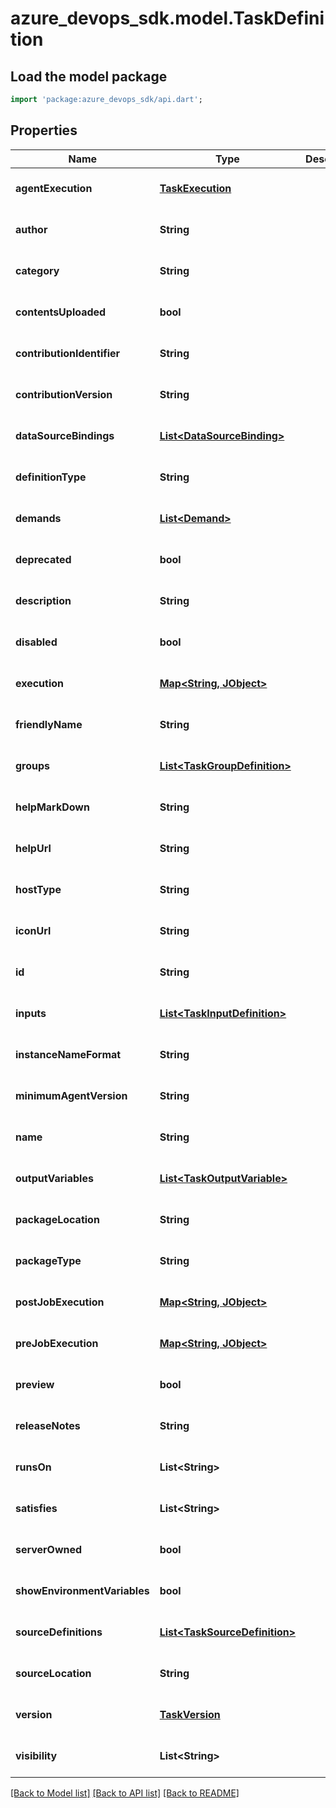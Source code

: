 # azure_devops_sdk.model.TaskDefinition

## Load the model package
```dart
import 'package:azure_devops_sdk/api.dart';
```

## Properties
Name | Type | Description | Notes
------------ | ------------- | ------------- | -------------
**agentExecution** | [**TaskExecution**](TaskExecution.md) |  | [optional] [default to null]
**author** | **String** |  | [optional] [default to null]
**category** | **String** |  | [optional] [default to null]
**contentsUploaded** | **bool** |  | [optional] [default to null]
**contributionIdentifier** | **String** |  | [optional] [default to null]
**contributionVersion** | **String** |  | [optional] [default to null]
**dataSourceBindings** | [**List&lt;DataSourceBinding&gt;**](DataSourceBinding.md) |  | [optional] [default to []]
**definitionType** | **String** |  | [optional] [default to null]
**demands** | [**List&lt;Demand&gt;**](Demand.md) |  | [optional] [default to []]
**deprecated** | **bool** |  | [optional] [default to null]
**description** | **String** |  | [optional] [default to null]
**disabled** | **bool** |  | [optional] [default to null]
**execution** | [**Map&lt;String, JObject&gt;**](JObject.md) |  | [optional] [default to {}]
**friendlyName** | **String** |  | [optional] [default to null]
**groups** | [**List&lt;TaskGroupDefinition&gt;**](TaskGroupDefinition.md) |  | [optional] [default to []]
**helpMarkDown** | **String** |  | [optional] [default to null]
**helpUrl** | **String** |  | [optional] [default to null]
**hostType** | **String** |  | [optional] [default to null]
**iconUrl** | **String** |  | [optional] [default to null]
**id** | **String** |  | [optional] [default to null]
**inputs** | [**List&lt;TaskInputDefinition&gt;**](TaskInputDefinition.md) |  | [optional] [default to []]
**instanceNameFormat** | **String** |  | [optional] [default to null]
**minimumAgentVersion** | **String** |  | [optional] [default to null]
**name** | **String** |  | [optional] [default to null]
**outputVariables** | [**List&lt;TaskOutputVariable&gt;**](TaskOutputVariable.md) |  | [optional] [default to []]
**packageLocation** | **String** |  | [optional] [default to null]
**packageType** | **String** |  | [optional] [default to null]
**postJobExecution** | [**Map&lt;String, JObject&gt;**](JObject.md) |  | [optional] [default to {}]
**preJobExecution** | [**Map&lt;String, JObject&gt;**](JObject.md) |  | [optional] [default to {}]
**preview** | **bool** |  | [optional] [default to null]
**releaseNotes** | **String** |  | [optional] [default to null]
**runsOn** | **List&lt;String&gt;** |  | [optional] [default to []]
**satisfies** | **List&lt;String&gt;** |  | [optional] [default to []]
**serverOwned** | **bool** |  | [optional] [default to null]
**showEnvironmentVariables** | **bool** |  | [optional] [default to null]
**sourceDefinitions** | [**List&lt;TaskSourceDefinition&gt;**](TaskSourceDefinition.md) |  | [optional] [default to []]
**sourceLocation** | **String** |  | [optional] [default to null]
**version** | [**TaskVersion**](TaskVersion.md) |  | [optional] [default to null]
**visibility** | **List&lt;String&gt;** |  | [optional] [default to []]

[[Back to Model list]](../README.md#documentation-for-models) [[Back to API list]](../README.md#documentation-for-api-endpoints) [[Back to README]](../README.md)


